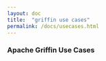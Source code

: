 ```yaml
---
layout: doc
title:  "griffin use cases" 
permalink: /docs/usecases.html
---
```


### Apache Griffin Use Cases

